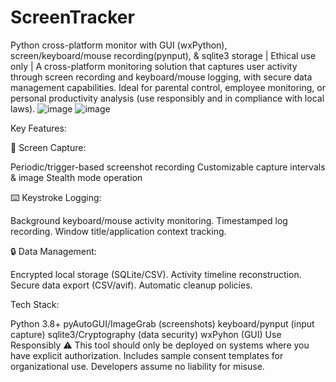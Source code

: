 # ScreenTracker
Python cross-platform monitor with GUI (wxPython), screen/keyboard/mouse recording(pynput), &amp; sqlite3 storage | Ethical use only |
A cross-platform monitoring solution that captures user activity through screen recording and keyboard/mouse logging, with secure data management capabilities. Ideal for parental control, employee monitoring, or personal productivity analysis (use responsibly and in compliance with local laws).
![image](https://github.com/user-attachments/assets/a302d818-307a-46ca-b5e5-7bfa5f2a741b)
![image](https://github.com/user-attachments/assets/c8de4436-9270-4796-98c9-3511cc328ba6)




Key Features:

📸 ​Screen Capture:

Periodic/trigger-based screenshot recording
Customizable capture intervals & image
Stealth mode operation

⌨️ ​Keystroke Logging:

Background keyboard/mouse activity monitoring.
Timestamped log recording.
Window title/application context tracking.

🔒 ​Data Management:

Encrypted local storage (SQLite/CSV).
Activity timeline reconstruction.
Secure data export (CSV/avif).
Automatic cleanup policies.


Tech Stack:

Python 3.8+
pyAutoGUI/ImageGrab (screenshots)
keyboard/pynput (input capture)
sqlite3/Cryptography (data security)
wxPyhon (GUI)
Use Responsibly
⚠️ This tool should only be deployed on systems where you have explicit authorization. Includes sample consent templates for organizational use. Developers assume no liability for misuse.


